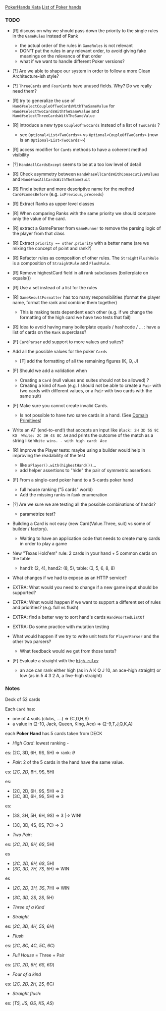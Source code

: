 [PokerHands Kata](http://codingdojo.org/kata/PokerHands/)
[List of Poker hands](https://en.wikipedia.org/wiki/List_of_poker_hands)

### TODO

* [R] discuss on why we should pass down the priority to the single rules in the `GameRules` instead of Rank
  - the actual order of the rules in `GameRules` is not relevant
  - DON'T put the rules in any relevant order, to avoid giving fake meanings on the relevance of that order
  - what if we want to handle different Poker versions?

* [?] Are we able to shape our system in order to follow a more Clean Architecture-ish style?

* [?] `ThreeCards` and `FourCards` have unused fields. Why? Do we really need them?

* [R] try to generalize the use of `Hand#selectCoupleOfTwoCardsWithTheSameValue`
  for `Hand#selectTwoCardsWithTheSameValue` and `Hand#selectThreeCardsWithTheSameValue`

* [R] introduce a new type `CoupleOfTwoCards` instead of a list of `TwoCards` ?
    - see `Optional<List<TwoCards>>` vs `Optional<CoupleOfTwoCards>` (now is an `Optional<List<TwoCards>>`)

* [R] access modifier for `Cards` methods to have a coherent method visibility

* [?] `Hand#allCardsExcept` seems to be at a too low level of detail

* [R] Check asymmetry between `Hand#hasAllCardsWithConsecutiveValues` and `Hand#hasAllCardsWithTheSameSuit`

* [R] Find a better and more descriptive name for the method `Card#comesBefore` (e.g. `isPrevious`, `preceeds`)

* [R] Extract Ranks as upper level classes

* [R] When comparing Ranks with the same priority we should compare only the value of the card.

* [R] extract a GameParser from `GameRunner` to remove the parsing logic of the player from that class

* [R] Extract `priority == other.priority` with a better name (are we mixing the concept of point and rank?)

* [R] Refactor rules as composition of other rules. The `StraightFlushRule` is a composition of `StraightRule`
  and `FlushRule`.

* [R] Remove highestCard field in all rank subclasses (boilerplate on equals())

* [R] Use a set instead of a list for the rules

* [R] `GameResultFormatter` has too many responsibilities (format the player name, format the rank and combine them
  together)
    - This is making tests dependent each other (e.g. if we change the formatting of the high card we have two tests
      that fail)

* [R] Idea to avoid having many boilerplate equals / hashcode / ... : have a list of cards on the `Rank` superclass?

* [F] `CardParser` add support to more values and suites?

* Add all the possible values for the poker `Cards`
  * [F] add the formatting of all the remaining figures (K, Q, J)

* [F] Should we add a validation when
    * Creating a `Card` (null values and suites should not be allowed) ?
    * Creating a kind of `Rank` (e.g. I should not be able to create a `Pair` with two cards with different values, or
    a `Pair` with two cards with the same suit)

* [F] Make sure you cannot create invalid Cards.
    * Is not possible to have two same cards in a hand.
    (See [Domain Primitives](https://livebook.manning.com/book/secure-by-design/chapter-5/))

* Write an AT (end-to-end!) that accepts an input like `Black: 2H 3D 5S 9C KD  White: 2C 3H 4S 8C AH`
    and prints the outcome of the match as a string like `White wins. - with high card: Ace`

* [R] Improve the Player tests: maybe using a builder would help in improving the readability of the test
    * like `aPlayer().with(highestHand())`...
    * add helper assertions to "hide" the pair of symmetric assertions

* [F] From a single-card poker hand to a 5-cards poker hand
    * full house ranking ("5 cards" world)
    * Add the missing ranks in `Rank` enumeration

* [?] Are we sure we are testing all the possible combinations of hands?
    * parametrize test?

* Building a Card is not easy (new Card(Value.Three, suit) vs some of builder / factory).
    * Waiting to have an application code that needs to create many cards in order to play a game

* New "Texas Hold'em" rule: 2 cards in your hand + 5 common cards on the table
    - hand1: (2, 4), hand2: (8, 5), table: (3, 5, 6, 8, 8)

* What changes if we had to expose as an HTTP service?

* EXTRA: What would you need to change if a new game input should be supported?

* EXTRA: What would happen if we want to support a different set of rules and priorities? (e.g. full vs flush)

* EXTRA: find a better way to sort hand's cards `Hand#sortedListOf`

* EXTRA: Do some practice with mutation testing

* What would happen if we try to write unit tests for `PlayerParser` and the other two parsers?
    * What feedback would we get from those tests?

* [F] Evaluate a straight with the [`high rules`](https://www.briggsoft.com/docs/pmavens/PMHoldem.htm):
    - an ace can rank either high (as in A K Q J 10, an ace-high straight) or low (as in 5 4 3 2 A, a five-high
      straight)

### Notes

Deck of 52 cards

Each `Card` has:

* one of 4 suits (clubs, ....) => (C,D,H,S)
* a value in (2-10, Jack, Queen, King, Ace) => (2-9,T,J,Q,K,A)

each **Poker Hand** has 5 cards taken from DECK

* *High Card*: lowest ranking -

es:  (2C, 3D, 6H, 9S, 5H) => rank: *9*

* *Pair*: 2 of the 5 cards in the hand have the same value.

es: (*2C, 2D*, 6H, 9S, 5H)

es:

* (2C, 2D, 6H, 9S, 5H) => 2
* (3C, 3D, 6H, 9S, 5H) => 3

es:

* (3S, 3H, 5H, 6H, 9S) => 3 |=> WIN!
* (3C, 3D, 4S, 6S, 7C) => 3

* *Two Pair*:

es: (*2C, 2D*, *6H, 6S*, 5H)

es

* (*2C, 2D*, *6H, 6S*, 5H)
* (*3C, 3D*, *7H, 7S*, 5H)  => WIN

es

* (*2C, 2D*, *3H, 3S*, 7H)  => WIN
* (*3C, 3D*, *2S, 2S*, 5H)

* *Three of a Kind*

* *Straight*

es: (*2C, 3D, 4H, 5S, 6H*)

* *Flush*

es: (*2C, 8C, 4C, 5C, 6C*)

* *Full House* = Three + Pair

es: (*2C, 2D*, *6H, 6S, 6D*)

* *Four of a kind*

es: (*2C, 2D, 2H, 2S*, 6C)

* *Straight flush*:

es: (*TS, JS, QS, KS, AS*) 

